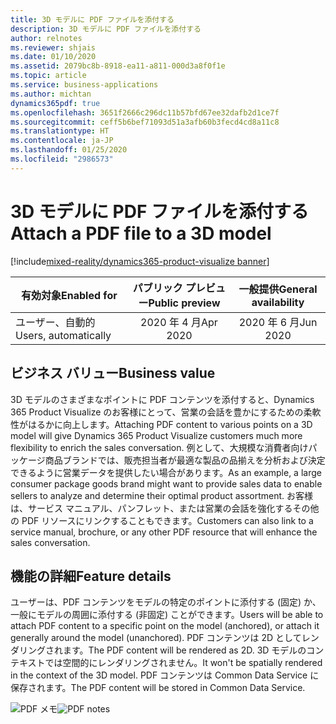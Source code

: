 ```yaml
---
title: 3D モデルに PDF ファイルを添付する
description: 3D モデルに PDF ファイルを添付する
author: relnotes
ms.reviewer: shjais
ms.date: 01/10/2020
ms.assetid: 2079bc8b-8918-ea11-a811-000d3a8f0f1e
ms.topic: article
ms.service: business-applications
ms.author: michtan
dynamics365pdf: true
ms.openlocfilehash: 3651f2666c296dc11b57bfd67ee32dafb2d1ce7f
ms.sourcegitcommit: ceff5b6bef71093d51a3afb60b3fecd4cd8a11c8
ms.translationtype: HT
ms.contentlocale: ja-JP
ms.lasthandoff: 01/25/2020
ms.locfileid: "2986573"
---
```

# <a name="attach-a-pdf-file-to-a-3d-model"></a><span data-ttu-id="fc6fb-103">3D モデルに PDF ファイルを添付する</span><span class="sxs-lookup"><span data-stu-id="fc6fb-103">Attach a PDF file to a 3D model</span></span>
[!include[mixed-reality/dynamics365-product-visualize banner](../includes/mixed-reality/dynamics365-product-visualize.md)]

| <span data-ttu-id="fc6fb-104">有効対象</span><span class="sxs-lookup"><span data-stu-id="fc6fb-104">Enabled for</span></span>    |  <span data-ttu-id="fc6fb-105">パブリック プレビュー</span><span class="sxs-lookup"><span data-stu-id="fc6fb-105">Public preview</span></span> | <span data-ttu-id="fc6fb-106">一般提供</span><span class="sxs-lookup"><span data-stu-id="fc6fb-106">General availability</span></span> | 
| ---------- | :----------: |:----------: |
|<span data-ttu-id="fc6fb-107">ユーザー、自動的</span><span class="sxs-lookup"><span data-stu-id="fc6fb-107">Users, automatically</span></span>|<span data-ttu-id="fc6fb-108">2020 年 4 月</span><span class="sxs-lookup"><span data-stu-id="fc6fb-108">Apr 2020</span></span>| <span data-ttu-id="fc6fb-109">2020 年 6 月</span><span class="sxs-lookup"><span data-stu-id="fc6fb-109">Jun 2020</span></span>|


## <a name="business-value"></a><span data-ttu-id="fc6fb-110">ビジネス バリュー</span><span class="sxs-lookup"><span data-stu-id="fc6fb-110">Business value</span></span>
<!-- bv start -->
<span data-ttu-id="fc6fb-111">3D モデルのさまざまなポイントに PDF コンテンツを添付すると、Dynamics 365 Product Visualize のお客様にとって、営業の会話を豊かにするための柔軟性がはるかに向上します。</span><span class="sxs-lookup"><span data-stu-id="fc6fb-111">Attaching PDF content to various points on a 3D model will give Dynamics 365 Product Visualize customers much more flexibility to enrich the sales conversation.</span></span> <span data-ttu-id="fc6fb-112">例として、大規模な消費者向けパッケージ商品ブランドでは、販売担当者が最適な製品の品揃えを分析および決定できるように営業データを提供したい場合があります。</span><span class="sxs-lookup"><span data-stu-id="fc6fb-112">As an example, a large consumer package goods brand might want to provide sales data to enable sellers to analyze and determine their optimal product assortment.</span></span> <span data-ttu-id="fc6fb-113">お客様は、サービス マニュアル、パンフレット、または営業の会話を強化するその他の PDF リソースにリンクすることもできます。</span><span class="sxs-lookup"><span data-stu-id="fc6fb-113">Customers can also link to a service manual, brochure, or any other PDF resource that will enhance the sales conversation.</span></span>  
<!-- bv end -->



## <a name="feature-details"></a><span data-ttu-id="fc6fb-114">機能の詳細</span><span class="sxs-lookup"><span data-stu-id="fc6fb-114">Feature details</span></span>
<!--feature detail start -->
<span data-ttu-id="fc6fb-115">ユーザーは、PDF コンテンツをモデルの特定のポイントに添付する (固定) か、一般にモデルの周囲に添付する (非固定) ことができます。</span><span class="sxs-lookup"><span data-stu-id="fc6fb-115">Users will be able to attach PDF content to a specific point on the model (anchored), or attach it generally around the model (unanchored).</span></span> <span data-ttu-id="fc6fb-116">PDF コンテンツは 2D としてレンダリングされます。</span><span class="sxs-lookup"><span data-stu-id="fc6fb-116">The PDF content will be rendered as 2D.</span></span> <span data-ttu-id="fc6fb-117">3D モデルのコンテキストでは空間的にレンダリングされません。</span><span class="sxs-lookup"><span data-stu-id="fc6fb-117">It won't be spatially rendered in the context of the 3D model.</span></span> <span data-ttu-id="fc6fb-118">PDF コンテンツは Common Data Service に保存されます。</span><span class="sxs-lookup"><span data-stu-id="fc6fb-118">The PDF content will be stored in Common Data Service.</span></span>

<!--feature detail end -->

<span data-ttu-id="fc6fb-119">![PDF メモ](media/pdfnotes.jpg "PDF メモ")</span><span class="sxs-lookup"><span data-stu-id="fc6fb-119">![PDF notes](media/pdfnotes.jpg "PDF notes")</span></span>
<!-- Picture 1 -->








